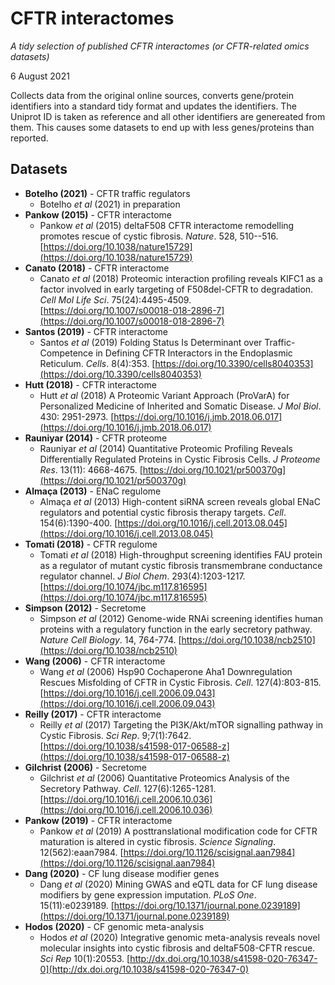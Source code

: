# CFTR interactomes
*A tidy selection of published CFTR interactomes (or CFTR-related omics datasets)*

6 August 2021  

Collects data from the original online sources, converts gene/protein identifiers into a standard tidy format and updates the identifiers. The Uniprot ID is taken as reference and all other identifiers are genereated from them. This causes some datasets to end up with less genes/proteins than reported.  


## Datasets
* **Botelho (2021)** - CFTR traffic regulators  
	* Botelho *et al* (2021) in preparation
* **Pankow (2015)** - CFTR interactome  
	* Pankow *et al* (2015) deltaF508 CFTR interactome remodelling promotes rescue of cystic fibrosis. *Nature*. 528, 510--516. [https://doi.org/10.1038/nature15729](https://doi.org/10.1038/nature15729)  
* **Canato (2018)**  - CFTR interactome  
	* Canato *et al* (2018) Proteomic interaction profiling reveals KIFC1 as a factor involved in early targeting of F508del-CFTR to degradation. *Cell Mol Life Sci*. 75(24):4495-4509. [https://doi.org/10.1007/s00018-018-2896-7](https://doi.org/10.1007/s00018-018-2896-7)  
* **Santos (2019)** - CFTR interactome  
	* Santos *et al* (2019) Folding Status Is Determinant over Traffic-Competence in Defining CFTR Interactors in the Endoplasmic Reticulum. *Cells*. 8(4):353. [https://doi.org/10.3390/cells8040353](https://doi.org/10.3390/cells8040353)  
* **Hutt (2018)** - CFTR interactome  
	* Hutt *et al* (2018) A Proteomic Variant Approach (ProVarA) for Personalized Medicine of Inherited and Somatic Disease. *J Mol Biol*. 430: 2951-2973. [https://doi.org/10.1016/j.jmb.2018.06.017](https://doi.org/10.1016/j.jmb.2018.06.017)  
* **Rauniyar (2014)** - CFTR proteome  
	* Rauniyar *et al* (2014) Quantitative Proteomic Profiling Reveals Differentially Regulated Proteins in Cystic Fibrosis Cells. *J Proteome Res*. 13(11): 4668-4675. [https://doi.org/10.1021/pr500370g](https://doi.org/10.1021/pr500370g)  
* **Almaça (2013)** - ENaC regulome  
	* Almaça *et al* (2013) High-content siRNA screen reveals global ENaC regulators and potential cystic fibrosis therapy targets. *Cell*. 154(6):1390-400. [https://doi.org/10.1016/j.cell.2013.08.045](https://doi.org/10.1016/j.cell.2013.08.045)  
* **Tomati (2018)** - CFTR regulome  
	* Tomati *et al* (2018) High-throughput screening identifies FAU protein as a regulator of mutant cystic fibrosis transmembrane conductance regulator channel. *J Biol Chem*. 293(4):1203-1217. [https://doi.org/10.1074/jbc.m117.816595](https://doi.org/10.1074/jbc.m117.816595)  
* **Simpson (2012)** - Secretome  
	* Simpson *et al* (2012) Genome-wide RNAi screening identifies human proteins with a regulatory function in the early secretory pathway. *Nature Cell Biology*. 14, 764-774. [https://doi.org/10.1038/ncb2510](https://doi.org/10.1038/ncb2510)  
* **Wang (2006)** - CFTR interactome  
	* Wang *et al* (2006) Hsp90 Cochaperone Aha1 Downregulation Rescues Misfolding of CFTR in Cystic Fibrosis. *Cell*. 127(4):803-815. [https://doi.org/10.1016/j.cell.2006.09.043](https://doi.org/10.1016/j.cell.2006.09.043)  
* **Reilly (2017)** - CFTR interactome  
	* Reilly *et al* (2017) Targeting the PI3K/Akt/mTOR signalling pathway in Cystic Fibrosis. *Sci Rep*. 9;7(1):7642. [https://doi.org/10.1038/s41598-017-06588-z](https://doi.org/10.1038/s41598-017-06588-z)  
* **Gilchrist (2006)** - Secretome  
	* Gilchrist *et al* (2006) Quantitative Proteomics Analysis of the Secretory Pathway. *Cell*. 127(6):1265-1281. [https://doi.org/10.1016/j.cell.2006.10.036](https://doi.org/10.1016/j.cell.2006.10.036)  
* **Pankow (2019)** - CFTR interactome  
	* Pankow *et al* (2019) A posttranslational modification code for CFTR maturation is altered in cystic fibrosis. *Science Signaling*. 12(562):eaan7984. [https://doi.org/10.1126/scisignal.aan7984](https://doi.org/10.1126/scisignal.aan7984)  
* **Dang (2020)** - CF lung disease modifier genes  
	* Dang *et al* (2020) Mining GWAS and eQTL data for CF lung disease modifiers by gene expression imputation. *PLoS One*. 15(11):e0239189. [https://doi.org/10.1371/journal.pone.0239189](https://doi.org/10.1371/journal.pone.0239189)  
* **Hodos (2020)** - CF genomic meta-analysis  
	* Hodos *et al* (2020) Integrative genomic meta-analysis reveals novel molecular insights into cystic fibrosis and deltaF508-CFTR rescue. *Sci Rep* 10(1):20553. [http://dx.doi.org/10.1038/s41598-020-76347-0](http://dx.doi.org/10.1038/s41598-020-76347-0)  
